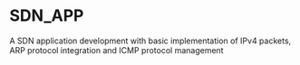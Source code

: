 # SDN_APP
A SDN application development with basic implementation of IPv4 packets, ARP protocol integration  and ICMP protocol management

